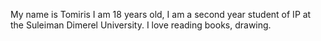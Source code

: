 My name is Tomiris
I am 18 years old, I am a second year student of IP at the Suleiman Dimerel University. I love reading books, drawing.
